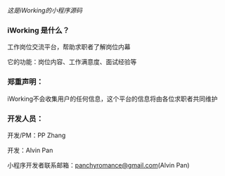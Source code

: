 *这是iWorking的小程序源码*   
### iWorking 是什么？

工作岗位交流平台，帮助求职者了解岗位内幕

它的功能：岗位内容、工作满意度、面试经验等
    
### 郑重声明：
iWorking不会收集用户的任何信息，这个平台的信息将由各位求职者共同维护

### 开发人员：
开发/PM：PP Zhang

开发：Alvin Pan

小程序开发者联系邮箱：panchyromance@gmail.com(Alvin Pan)





